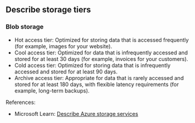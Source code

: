 ## Describe storage tiers

### Blob storage

* Hot access tier: Optimized for storing data that is accessed frequently (for example, images for your website).
* Cool access tier: Optimized for data that is infrequently accessed and stored for at least 30 days (for example, invoices for your customers).
* Cold access tier: Optimized for storing data that is infrequently accessed and stored for at least 90 days.
* Archive access tier: Appropriate for data that is rarely accessed and stored for at least 180 days, with flexible latency requirements (for example, long-term backups).


References:

* Microsoft Learn: [Describe Azure storage services](https://learn.microsoft.com/en-us/training/modules/describe-azure-storage-services/4-describe-azure-storage-services)
